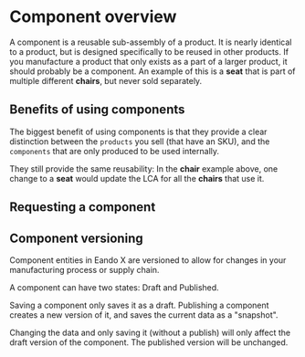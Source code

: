 # Component overview

A component is a reusable sub-assembly of a product. It is nearly identical to a product, but is designed specifically to be reused in other products. If you manufacture a product that only exists as a part of a larger product, it should probably be a component. An example of this is a **seat** that is part of multiple different **chairs**, but never sold separately.

## Benefits of using components

The biggest benefit of using components is that they provide a clear distinction between the `products` you sell (that have an SKU), and the `components` that are only produced to be used internally.

They still provide the same reusability: In the **chair** example above, one change to a **seat** would update the LCA for all the **chairs** that use it.

<!--

## What is the difference between a component and a product?

:::danger FIXME:

    - Do we need this section?
    - What is the difference between a component and a product, in a more practical sense?

:::

-->

## Requesting a component

<!--@include: ../__partials/product-request.md -->

## Component versioning

Component entities in Eando X are versioned to allow for changes in your manufacturing process or supply chain.

A component can have two states: Draft and Published.

Saving a component only saves it as a draft. Publishing a component creates a new version of it, and saves the current data as a "snapshot".

Changing the data and only saving it (without a publish) will only affect the draft version of the component. The published version will be unchanged.
